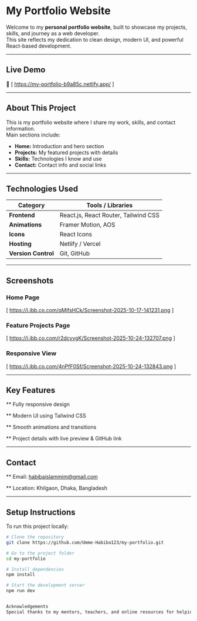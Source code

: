 #  My Portfolio Website

Welcome to my **personal portfolio website**, built to showcase my projects, skills, and journey as a web developer.  
This site reflects my dedication to clean design, modern UI, and powerful React-based development.

---

##  Live Demo  
🔗 [ https://my-portfolio-b9a85c.netlify.app/ ] 


---

##  About This Project  

This is my portfolio website where I share my work, skills, and contact information.  
Main sections include:
-  **Home:** Introduction and hero section  
-  **Projects:** My featured projects with details  
-  **Skills:** Technologies I know and use  
-  **Contact:** Contact info and social links  

---

##  Technologies Used  

| Category | Tools / Libraries |
|-----------|------------------|
| **Frontend** | React.js, React Router, Tailwind CSS |
| **Animations** | Framer Motion, AOS |
| **Icons** | React Icons |
| **Hosting** | Netlify / Vercel |
| **Version Control** | Git, GitHub |

---

##  Screenshots  

###  Home Page  
[ https://i.ibb.co.com/qMjfsHCk/Screenshot-2025-10-17-141231.png ]

### Feature Projects Page  
[ https://i.ibb.co.com/r2dcyvgK/Screenshot-2025-10-24-132707.png ]

###  Responsive View  
[ https://i.ibb.co.com/4nPfF0Sf/Screenshot-2025-10-24-132843.png ]

---

## Key Features

** Fully responsive design

** Modern UI using Tailwind CSS

** Smooth animations and transitions

** Project details with live preview & GitHub link

---

## Contact

** Email: habibaislammim@gmail.com

** Location: Khilgaon, Dhaka, Bangladesh

---

##  Setup Instructions  

To run this project locally:

```bash
# Clone the repository
git clone https://github.com/Umme-Habiba123/my-portfolio.git

# Go to the project folder
cd my-portfolio

# Install dependencies
npm install

# Start the development server
npm run dev


Acknowledgements
Special thanks to my mentors, teachers, and online resources for helping me grow as a developer.
